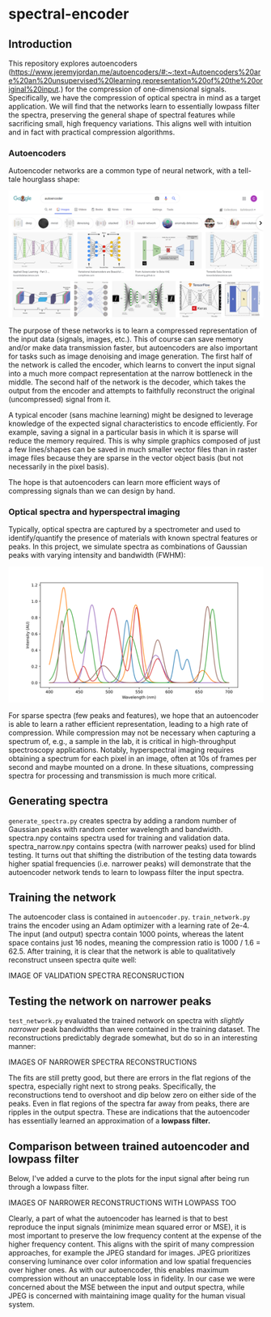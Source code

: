 # spectral-encoder
## Introduction
This repository explores autoencoders (https://www.jeremyjordan.me/autoencoders/#:~:text=Autoencoders%20are%20an%20unsupervised%20learning,representation%20of%20the%20original%20input.) for the compression of one-dimensional signals. Specifically, we have the compression of optical spectra in mind as a target application. We will find that the networks learn to essentially lowpass filter the spectra, preserving the general shape of spectral features while sacrificing small, high frequency variations. This aligns well with intuition and in fact with practical compression algorithms.

### Autoencoders
Autoencoder networks are a common type of neural network, with a tell-tale hourglass shape:

![Examples of autoencoders](/images/autoencoder_architectures.png)

The purpose of these networks is to learn a compressed representation of the input data (signals, images, etc.). This of course can save memory and/or make data transmission faster, but autoencoders are also important for tasks such as image denoising and image generation. The first half of the network is called the encoder, which learns to convert the input signal into a much more compact representation at the narrow bottleneck in the middle. The second half of the network is the decoder, which takes the output from the encoder and attempts to faithfully reconstruct the original (uncompressed) signal from it.

A typical encoder (sans machine learning) might be designed to leverage knowledge of the expected signal characteristics to encode efficiently. For example, saving a signal in a particular basis in which it is sparse will reduce the memory required. This is why simple graphics composed of just a few lines/shapes can be saved in much smaller vector files than in raster image files because they are sparse in the vector object basis (but not necessarily in the pixel basis).

The hope is that autoencoders can learn more efficient ways of compressing signals than we can design by hand.

### Optical spectra and hyperspectral imaging
Typically, optical spectra are captured by a spectrometer and used to identify/quantify the presence of materials with known spectral features or peaks. In this project, we simulate spectra as combinations of Gaussian peaks with varying intensity and bandwidth (FWHM):

![Examples of simulated spectra](/images/spectra.svg)

For sparse spectra (few peaks and features), we hope that an autoencoder is able to learn a rather efficient representation, leading to a high rate of compression. While compression may not be necessary when capturing a spectrum of, e.g., a sample in the lab, it is critical in high-throughput spectroscopy applications. Notably, hyperspectral imaging requires obtaining a spectrum for each pixel in an image, often at 10s of frames per second and maybe mounted on a drone. In these situations, compressing spectra for processing and transmission is much more critical.

## Generating spectra
`generate_spectra.py` creates spectra by adding a random number of Gaussian peaks with random center wavelength and bandwidth. spectra.npy contains spectra used for training and validation data. spectra_narrow.npy contains spectra (with narrower peaks) used for blind testing. It turns out that shifting the distribution of the testing data towards higher spatial frequencies (i.e. narrower peaks) will demonstrate that the autoencoder network tends to learn to lowpass filter the input spectra.

## Training the network
The autoencoder class is contained in `autoencoder.py`. `train_network.py` trains the encoder using an Adam optimizer with a learning rate of 2e-4. The input (and output) spectra contain 1000 points, whereas the latent space contains just 16 nodes, meaning the compression ratio is 1000 / 1.6 = 62.5.  After training, it is clear that the network is able to qualitatively reconstruct unseen spectra quite well:

IMAGE OF VALIDATION SPECTRA RECONSRUCTION

## Testing the network on narrower peaks
`test_network.py` evaluated the trained network on spectra with *slightly narrower* peak bandwidths than were contained in the training dataset. The reconstructions predictably degrade somewhat, but do so in an interesting manner:

IMAGES OF NARROWER SPECTRA RECONSTRUCTIONS

The fits are still pretty good, but there are errors in the flat regions of the spectra, especially right next to strong peaks. Specifically, the reconstructions tend to overshoot and dip below zero on either side of the peaks. Even in flat regions of the spectra far away from peaks, there are ripples in the output spectra. These are indications that the autoencoder has essentially learned an approximation of a **lowpass filter.**

## Comparison between trained autoencoder and lowpass filter
Below, I've added a curve to the plots for the input signal after being run through a lowpass filter.

IMAGES OF NARROWER RECONSTRUCTIONS WITH LOWPASS TOO

Clearly, a part of what the autoencoder has learned is that to best reproduce the input signals (minimize mean squared error or MSE), it is most important to preserve the low frequency content at the expense of the higher frequency content. This aligns with the spirit of many compression approaches, for example the JPEG standard for images. JPEG prioritizes conserving luminance over color information and low spatial frequencies over higher ones. As with our autoencoder, this enables maximum compression without an unacceptable loss in fidelity. In our case we were concerned about the MSE between the input and output spectra, while JPEG is concerned with maintaining image quality for the human visual system.
